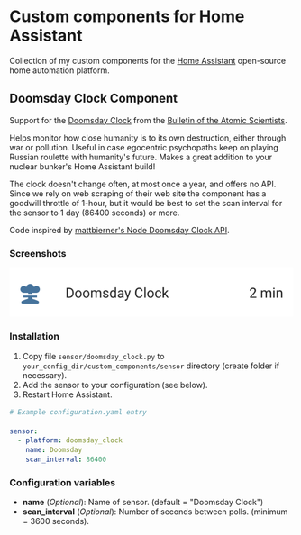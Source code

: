 # Custom components for Home Assistant

Collection of my custom components for the [Home Assistant](https://home-assistant.io/) open-source home automation platform.

## Doomsday Clock Component

Support for the [Doomsday Clock](https://en.wikipedia.org/wiki/Doomsday_Clock) from the [Bulletin of the Atomic Scientists](https://thebulletin.org/).

Helps monitor how close humanity is to its own destruction, either through war or pollution. Useful in case egocentric psychopaths keep on playing Russian roulette with humanity's future. Makes a great addition to your nuclear bunker's Home Assistant build!

The clock doesn't change often, at most once a year, and offers no API. Since we rely on web scraping of their web site the component has a goodwill throttle of 1-hour, but it would be best to set the scan interval for the sensor to 1 day (86400 seconds) or more.

Code inspired by [mattbierner's Node Doomsday Clock API](https://github.com/mattbierner/MinutesToMidnight).

### Screenshots

![Sensor state](./screenshots/doomsday_clock_2min.png "Sensor state")

### Installation

1. Copy file `sensor/doomsday_clock.py` to `your_config_dir/custom_components/sensor` directory (create folder if necessary). 
1. Add the sensor to your configuration (see below).
1. Restart Home Assistant.

```yaml
# Example configuration.yaml entry

sensor:
  - platform: doomsday_clock
    name: Doomsday
    scan_interval: 86400
```

### Configuration variables

- **name** (_Optional_): Name of sensor. (default = "Doomsday Clock")
- **scan_interval** (_Optional_): Number of seconds between polls. (minimum = 3600 seconds).







